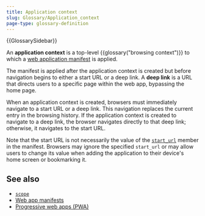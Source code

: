 ```yaml
---
title: Application context
slug: Glossary/Application_context
page-type: glossary-definition
---
```


{{GlossarySidebar}}

An **application context** is a top-level {{glossary("browsing context")}} to which a [web application manifest](/en-US/docs/Web/Manifest) is applied.

The manifest is applied after the application context is created but before navigation begins to either a start URL or a deep link. A **deep link** is a URL that directs users to a specific page within the web app, bypassing the home page.

When an application context is created, browsers must immediately navigate to a start URL or a deep link.
This navigation replaces the current entry in the browsing history.
If the application context is created to navigate to a deep link, the browser navigates directly to that deep link; otherwise, it navigates to the start URL.

Note that the start URL is not necessarily the value of the [`start_url`](/en-US/docs/Web/Manifest/start_url) member in the manifest. Browsers may ignore the specified `start_url` or may allow users to change its value when adding the application to their device's home screen or bookmarking it.

## See also

- [`scope`](/en-US/docs/Web/Manifest/scope)
- [Web app manifests](/en-US/docs/Web/Manifest)
- [Progressive web apps (PWA)](/en-US/docs/Web/Progressive_web_apps)
